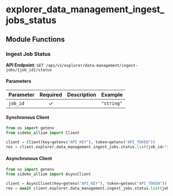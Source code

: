 # explorer_data_management_ingest_jobs_status

## Module Functions
### Ingest Job Status <a name="list"></a>



**API Endpoint**: `GET /api/v1/explorer/data-management/ingest-jobs/{job_id}/status`

#### Parameters

| Parameter | Required | Description | Example |
|-----------|:--------:|-------------|--------|
| `job_id` | ✓ |  | `"string"` |

#### Synchronous Client

```python
from os import getenv
from sideko_allium import Client

client = Client(key=getenv("API_KEY"), token=getenv("API_TOKEN"))
res = client.explorer.data_management.ingest_jobs.status.list(job_id="string")

```

#### Asynchronous Client

```python
from os import getenv
from sideko_allium import AsyncClient

client = AsyncClient(key=getenv("API_KEY"), token=getenv("API_TOKEN"))
res = await client.explorer.data_management.ingest_jobs.status.list(job_id="string")

```
<!-- CUSTOM DOCS START -->

<!-- CUSTOM DOCS END -->

